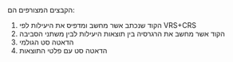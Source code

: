 הקבצים המצורפים הם:
1. הקוד שנכתב אשר מחשב ומדפיס את היעילות לפי VRS+CRS
2. הקוד אשר מחשב את הרגרסיה בין תוצאות היעילות לבין משתני הסביבה
3. הדאטה סט הגולמי
4. הדאטה סט עם פלטי התוצאות
